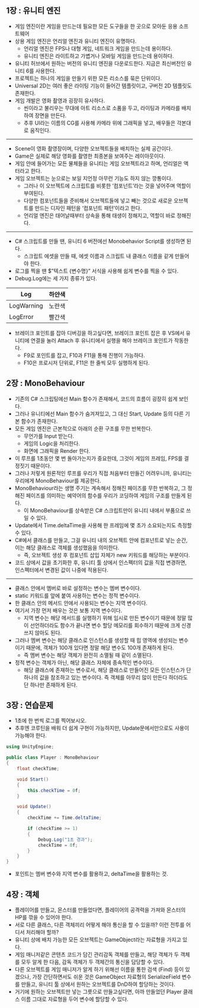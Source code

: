 ## 1장 : 유니티 엔진

- 게임 엔진이란 게임을 만드는데 필요한 모든 도구들을 한 곳으로 모아둔 응용 소프트웨어
- 상용 게임 엔진은 언리얼 엔진과 유니티 엔진이 유명하다.
    - 언리얼 엔진은 FPS나 대형 게임, 네트워크 게임을 만드는데 용이하다.
    - 유니티 엔진은 라이트하고 가볍거나 모바일 게임을 만드는데 용이하다.
- 유니티 허브에서 원하는 버전의 유니티 엔진을 다운로드한다. 지금은 최신버전인 유니티 6를 사용한다.
- 프로젝트는 하나의 게임을 만들기 위한 모든 리소스를 묶은 단위이다.
- Universal 2D는 여러 좋은 라이팅 기능이 들어간 템플릿이고, 구버전 2D 템플릿도 존재한다.
- 게임 개발은 영화 촬영과 굉장히 유사하다.
    - 씬이라고 불리우는 무대에 아트 리소스로 소품을 두고, 라이팅과 카메라를 배치하여 장면을 만든다.
    - 추후 UI라는 이름의 CG를 사용해 카메라 위에 그래픽을 넣고, 배우들은 각본대로 움직인다.

---

- Scene이 영화 촬영장이며, 다양한 오브젝트들을 배치하는 실제 공간이다.
- Game은 실제로 해당 영화를 촬영한 최종본을 보여주는 레이아웃이다.
- 게임 안에 들어가는 모든 물체들을 유니티는 게임 오브젝트라고 하며, 언리얼은 액터라고 한다.
- 게임 오브젝트는 눈으로는 보일 지언정 아무런 기능도 하지 않는 깡통이다.
    - 그러나 이 오브젝트에 스크립트를 비롯한 ‘컴포넌트’라는 것을 넣어주며 역할이 부여된다.
    - 다양한 컴포넌트들을 준비해서 오브젝트들에 넣고 빼는 것으로 새로운 오브젝트를 만드는 디자인 패턴을 ‘컴포넌트 패턴’이라고 한다.
    - 언리얼 엔진은 태어날때부터 상속을 통해 태생이 정해지고, 역할이 바로 정해진다.
---

- C# 스크립트를 만들 땐, 유니티 6 버전에선 Monobehavior Script를 생성하면 된다.
    - 스크립트 에셋을 만들 때, 에셋 이름과 스크립트 내 클래스 이름을 같게 만들어야 한다.
- 로그를 찍을 땐 $”텍스트 {변수명}” 서식을 사용해 쉽게 변수를 찍을 수 있다.
- Debug.Log에는 세 가지 종류가 있다.

| Log | 하얀색 |
| --- | --- |
| LogWarning | 노란색 |
| LogError | 빨간색 |
- 브레이크 포인트를 잡아 디버깅을 하고싶다면, 브레이크 포인트 잡은 후 VS에서 유니티에 연결을 눌러 Attach 후 유니티에서 실행을 해야 브레이크 포인트가 작동한다.
    - F9로 포인트를 잡고, F10과 F11을 통해 진행이 가능하다.
    - F10은 프로시저 단위로, F11은 한 줄씩 모두 실행하게 된다.

## 2장 : MonoBehaviour

- 기존의 C# 스크립팅에선 Main 함수가 존재해서, 코드의 흐름이 굉장히 쉽게 보인다.
- 그러나 유니티에선 Main 함수가 숨겨져있고, 그 대신 Start, Update 등의 다른 기본 함수가 존재한다.
- 모든 게임 엔진은 근본적으로 아래의 순환 구조를 무한 반복한다.
    - 무언가를 Input 받는다.
    - 게임의 Logic을 처리한다.
    - 화면에 그래픽을 Render 한다.
- 이 루프를 1초동안 몇 번 돌아가는지가 중요한데, 그것이 게임의 프레임, FPS를 결정짓기 때문이다.
- 그러나 저렇게 원론적인 루프를 우리가 직접 처음부터 만들긴 어려우니까, 유니티는 우리에게 MonoBehaviour를 제공한다.
- MonoBehaviour라는 생명 주기는 계속해서 정해진 페이즈를 무한 반복하고, 그 정해진 페이즈를 의미하는 예약어의 함수를 우리가 코딩하여 게임의 구조를 만들게 된다.
    - 이 MonoBehaviour를 상속받은 C# 스크립트만이 유니티 내에서 부품으로 쓰일 수 있다.
- Update에서 Time.deltaTime을 사용해 한 프레임에 몇 초가 소요되는지도 측정할 수 있다.
- C#에서 클래스를 만들고, 그걸 유니티 내의 오브젝트 안에 컴포넌트로 넣는 순간, 이는 해당 클래스로 객체를 생성했음을 의미한다.
    - 즉, 오브젝트 생성 후 컴포넌트 삽입 자체가 new 키워드를 해당하는 부분이다.
- 코드 상에서 값을 초기화한 후, 유니티 툴 상에서 인스펙터의 값을 직접 변경하면, 인스펙터에서 변경된 값이 나중에 적용된다.
---

- 클래스 안에서 멤버로 바로 설정하는 변수는 멤버 변수이다.
- static 키워드를 앞에 붙여 사용하는 변수는 정적 변수이다.
- 한 클래스 안의 메서드 안에서 사용되는 변수는 지역 변수이다.
- 여기서 가장 먼저 배우는 것은 보통 지역 변수이다.
    - 지역 변수는 해당 메서드를 실행하기 위해 임시로 만든 변수이기 때문에 정말 많이 선언하더라도 함수가 끝나면 변수 할당 메모리를 회수하기 때문에 크게 신경쓰지 않아도 된다.
- 그러나 멤버 변수는 해당 클래스로 인스턴스를 생성할 때 힙 영역에 생성되는 변수이기 때문에, 객체가 100개 있다면 정말 해당 변수도 100개 존재하게 된다.
    - 즉 멤버 변수는 해당 객체가 완전히 소멸될 때 같이 소멸된다.
- 정적 변수는 객체가 아닌, 해당 클래스 자체에 종속적인 변수이다.
    - 해당 클래스에 존재하는 변수로서, 해당 클래스로 만들어진 모든 인스턴스가 단 하나의 값을 참조하고 있는 변수이다. 즉 객체를 아무리 많이 만든다 하더라도 단 하나만 존재하게 된다.

## 3장 : 연습문제

- 1초에 한 번씩 로그를 찍어보시오.
- 추후엔 코루틴을 배워 더 쉽게 구현이 가능하지만, Update문에서만으로도 사용이 가능해야 한다.

```csharp
using UnityEngine;

public class Player : MonoBehaviour
{
    float checkTime;

    void Start()
    {
        this.checkTime = 0f;
    }

    void Update()
    {
        checkTime += Time.deltaTime;

        if (checkTime >= 1)
        {
            Debug.Log("1초 경과");
            checkTime = 0f;
        }
    }
}
```

- 포인트는 멤버 변수와 지역 변수를 활용하고, deltaTime을 활용하는 것.

## 4장 : 객체

- 플레이어를 만들고, 몬스터를 만들었다면, 플레이어의 공격력을 가져와 몬스터의 HP를 깎을 수 있어야 한다.
- 서로 다른 클래스, 다른 객체끼리 어떻게 해야 통신을 할 수 있을까? 이런 전투를 어디서 처리해야 할까?
- 유니티 상에 배치 가능한 모든 오브젝트는 GameObject라는 자료형을 가지고 있다.
- 게임 매니저같은 콘텐츠 코드가 담긴 관리감독 객체를 만들고, 해당 객체가 두 객체를 모두 알게 한 다음, 감독 객체가 두 객체간의 통신을 담당할 수 있다.
- 다른 오브젝트를 게임 매니저가 알게 하기 위해선 이름을 통한 검색 (Find) 등이 있겠으나, 가장 간단하면서도 쉬운 것은 GameObject 자료형의 SerializeField 변수를 만들고, 유니티 툴 상에서 원하는 오브젝트를 DnD하여 할당하는 것이다.
- 거기에 원하는 오브젝트만 넣는 그릇으로 만들고싶다면, 아까 만들었던 Player 클래스 이름 그대로 자료형을 두어 변수에 할당할 수 있다.
